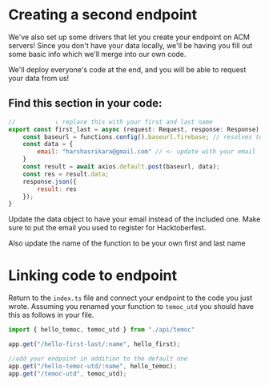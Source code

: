 # Creating a second endpoint

We've also set up some drivers that let you create your endpoint on ACM servers! Since you don't have your data locally, we'll be having you fill out some basic info which we'll merge into our own code.  

We'll deploy everyone's code at the end, and you will be able to request your data from us!

## Find this section in your code:

```js
//           ↓ replace this with your first and last name
export const first_last = async (request: Request, response: Response): Promise<void> => {
    const baseurl = functions.config().baseurl.firebase; // resolves to https://cloudfunctions.net
    const data = {
        email: "harshasrikara@gmail.com" // <- update with your email
    }
    const result = await axios.default.post(baseurl, data);
    const res = result.data;
    response.json({
        result: res
    });
}
```

Update the data object to have your email instead of the included one. Make sure to put the email you used to register for Hacktoberfest.

Also update the name of the function to be your own first and last name

# Linking code to endpoint

Return to the `index.ts` file and connect your endpoint to the code you just wrote. Assuming you renamed your function to `temoc_utd` you should have this as follows in your file.

```ts
import { hello_temoc, temoc_utd } from "./api/temoc"

app.get("/hello-first-last/:name", hello_first);

//add your endpoint in addition to the default one
app.get("/hello-temoc-utd/:name", hello_temoc);
app.get("/temoc-utd", temoc_utd);
```